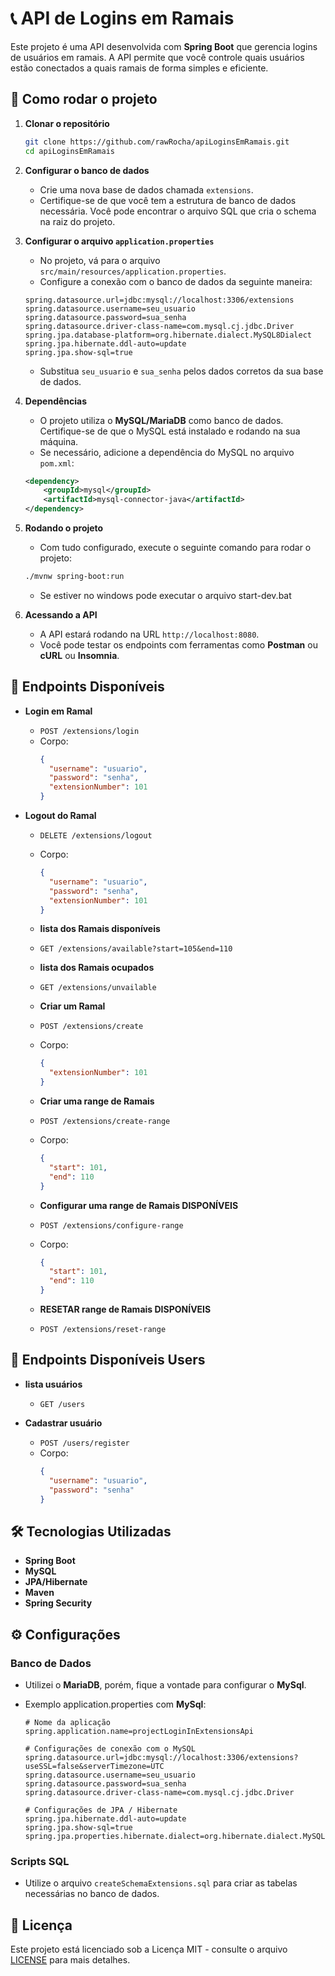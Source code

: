 # 📞 API de Logins em Ramais

Este projeto é uma API desenvolvida com **Spring Boot** que gerencia logins de usuários em ramais. A API permite que você controle quais usuários estão conectados a quais ramais de forma simples e eficiente.

## 🚀 Como rodar o projeto

1. **Clonar o repositório**

   ```bash
   git clone https://github.com/rawRocha/apiLoginsEmRamais.git
   cd apiLoginsEmRamais
   ```

2. **Configurar o banco de dados**

   - Crie uma nova base de dados chamada `extensions`.
   - Certifique-se de que você tem a estrutura de banco de dados necessária. Você pode encontrar o arquivo SQL que cria o schema na raiz do projeto.

3. **Configurar o arquivo `application.properties`**

   - No projeto, vá para o arquivo `src/main/resources/application.properties`.
   - Configure a conexão com o banco de dados da seguinte maneira:

   ```properties
   spring.datasource.url=jdbc:mysql://localhost:3306/extensions
   spring.datasource.username=seu_usuario
   spring.datasource.password=sua_senha
   spring.datasource.driver-class-name=com.mysql.cj.jdbc.Driver
   spring.jpa.database-platform=org.hibernate.dialect.MySQL8Dialect
   spring.jpa.hibernate.ddl-auto=update
   spring.jpa.show-sql=true
   ```

   - Substitua `seu_usuario` e `sua_senha` pelos dados corretos da sua base de dados.

4. **Dependências**

   - O projeto utiliza o **MySQL/MariaDB** como banco de dados. Certifique-se de que o MySQL está instalado e rodando na sua máquina.
   - Se necessário, adicione a dependência do MySQL no arquivo `pom.xml`:

   ```xml
   <dependency>
       <groupId>mysql</groupId>
       <artifactId>mysql-connector-java</artifactId>
   </dependency>
   ```

5. **Rodando o projeto**

   - Com tudo configurado, execute o seguinte comando para rodar o projeto:

   ```bash
   ./mvnw spring-boot:run
   ```

   - Se estiver no windows pode executar o arquivo start-dev.bat

6. **Acessando a API**
   - A API estará rodando na URL `http://localhost:8080`.
   - Você pode testar os endpoints com ferramentas como **Postman** ou **cURL** ou **Insomnia**.

## 📝 Endpoints Disponíveis

- **Login em Ramal**

  - `POST /extensions/login`
  - Corpo:
    ```json
    {
      "username": "usuario",
      "password": "senha",
      "extensionNumber": 101
    }
    ```

- **Logout do Ramal**

  - `DELETE /extensions/logout`
  - Corpo:

    ```json
    {
      "username": "usuario",
      "password": "senha",
      "extensionNumber": 101
    }
    ```

  - **lista dos Ramais disponíveis**

  - `GET /extensions/available?start=105&end=110`

  - **lista dos Ramais ocupados**

  - `GET /extensions/unvailable`

  - **Criar um Ramal**

  - `POST /extensions/create`
  - Corpo:

    ```json
    {
      "extensionNumber": 101
    }
    ```

  - **Criar uma range de Ramais**

  - `POST /extensions/create-range`
  - Corpo:

    ```json
    {
      "start": 101,
      "end": 110
    }
    ```

  - **Configurar uma range de Ramais DISPONÍVEIS**

  - `POST /extensions/configure-range`
  - Corpo:

    ```json
    {
      "start": 101,
      "end": 110
    }
    ```

  - **RESETAR range de Ramais DISPONÍVEIS**

  - `POST /extensions/reset-range`

## 📝 Endpoints Disponíveis Users

- **lista usuários**

  - `GET /users`

- **Cadastrar usuário**

  - `POST /users/register`
  - Corpo:
    ```json
    {
      "username": "usuario",
      "password": "senha"
    }
    ```

## 🛠️ Tecnologias Utilizadas

- **Spring Boot**
- **MySQL**
- **JPA/Hibernate**
- **Maven**
- **Spring Security**

## ⚙️ Configurações

### Banco de Dados

- Utilizei o **MariaDB**, porém, fique a vontade para configurar o **MySql**.

- Exemplo application.properties com **MySql**:

  ```properties
  # Nome da aplicação
  spring.application.name=projectLoginInExtensionsApi

  # Configurações de conexão com o MySQL
  spring.datasource.url=jdbc:mysql://localhost:3306/extensions?useSSL=false&serverTimezone=UTC
  spring.datasource.username=seu_usuario
  spring.datasource.password=sua_senha
  spring.datasource.driver-class-name=com.mysql.cj.jdbc.Driver

  # Configurações de JPA / Hibernate
  spring.jpa.hibernate.ddl-auto=update
  spring.jpa.show-sql=true
  spring.jpa.properties.hibernate.dialect=org.hibernate.dialect.MySQL8Dialect
  ```

### Scripts SQL

- Utilize o arquivo `createSchemaExtensions.sql` para criar as tabelas necessárias no banco de dados.

## 📄 Licença

Este projeto está licenciado sob a Licença MIT - consulte o arquivo [LICENSE](LICENSE) para mais detalhes.
